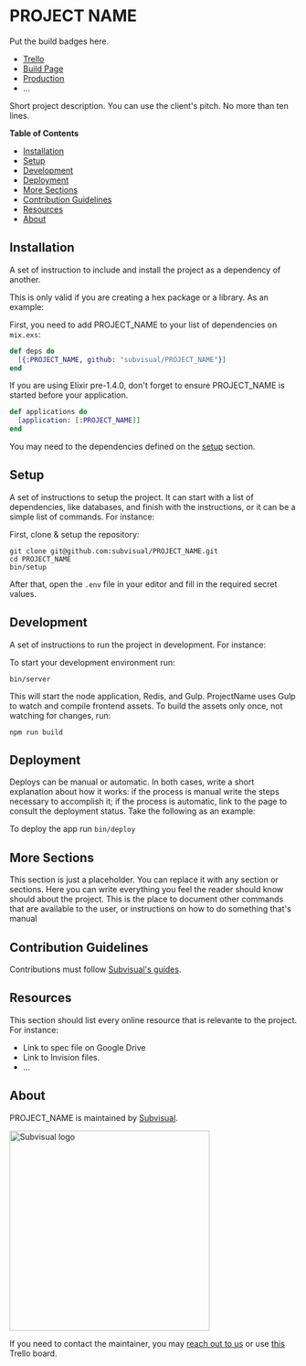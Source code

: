 [trello]: https://trello.com/whatever
[build-page]: https://semaphore.com/whatever
[production]: https://link.to.production/

PROJECT NAME
============

Put the build badges here.

* [Trello][trello]
* [Build Page][build-page]
* [Production][production]
* ...

Short project description. You can use the client's pitch. No more than ten lines.

**Table of Contents**

* [Installation](#installation)
* [Setup](#setup)
* [Development](#development)
* [Deployment](#deployment)
* [More Sections](#more-sections)
* [Contribution Guidelines](#contribution-guidelines)
* [Resources](#resources)
* [About](#about)

Installation
------------

A set of instruction to include and install the project as a dependency of
another.

This is only valid if you are creating a hex package or a library.
As an example:

First, you need to add PROJECT_NAME to your list of dependencies on `mix.exs`:

```elixir
def deps do
  [{:PROJECT_NAME, github: "subvisual/PROJECT_NAME"}]
end
```
If you are using Elixir pre-1.4.0, don't forget to ensure PROJECT_NAME is
started before your application.

```elixir
def applications do
  [application: [:PROJECT_NAME]]
end
```

You may need to the dependencies defined on the [setup](#setup) section.

Setup
-----

A set of instructions to setup the project. It can start with a list of dependencies, like databases, and finish with the instructions, or it can be a simple list of commands. For instance:

First, clone & setup the repository:

```
git clone git@github.com:subvisual/PROJECT_NAME.git
cd PROJECT_NAME
bin/setup
```

After that, open the `.env` file in your editor and fill in the required secret values.

Development
-----------

A set of instructions to run the project in development. For instance:

To start your development environment run:

```
bin/server
```

This will start the node application, Redis, and Gulp.
ProjectName uses Gulp to watch and compile frontend assets.
To build the assets only once, not watching for changes, run:

```
npm run build
```

Deployment
----------

Deploys can be manual or automatic. In both cases, write a short explanation about how it works: if the process is manual write the steps necessary to accomplish it; if the process is automatic, link to the page to consult the deployment status. Take the following as an example:

To deploy the app run `bin/deploy`

More Sections
-------------

This section is just a placeholder. You can replace it with any section or sections. Here you can write everything you feel the reader should know should about the project. This is the place to document other commands that are available to the user, or instructions on how to do something that's manual

Contribution Guidelines
-----------------------

Contributions must follow [Subvisual's guides](https://github.com/subvisual/guides).

Resources
---------

This section should list every online resource that is relevante to the project. For instance:

* Link to spec file on Google Drive
* Link to Invision files.
* ...

About
-----

PROJECT_NAME is maintained by [Subvisual](http://subvisual.com).

[<img alt="Subvisual logo" src="https://raw.githubusercontent.com/subvisual/guides/master/github/templates/logos/blue@8x.png" width="350px" />](https://subvisual.com)

If you need to contact the maintainer, you may <a href="mailto:contact@subvisual.com">reach out to us</a> or use [this](https://trello.com/b/svB6ZSce/areas-of-responsability-dris) Trello board.
